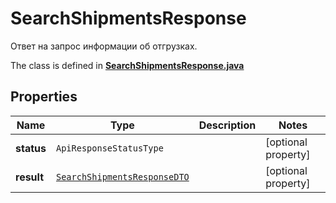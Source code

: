 

# SearchShipmentsResponse

Ответ на запрос информации об отгрузках.

The class is defined in **[SearchShipmentsResponse.java](../../src/main/java/org/openapitools/model/SearchShipmentsResponse.java)**

## Properties

Name | Type | Description | Notes
------------ | ------------- | ------------- | -------------
**status** | `ApiResponseStatusType` |  |  [optional property]
**result** | [`SearchShipmentsResponseDTO`](SearchShipmentsResponseDTO.md) |  |  [optional property]




